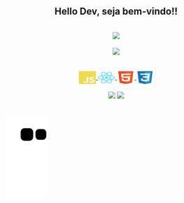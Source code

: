 <div align="center">
<h2> Hello Dev, seja bem-vindo!! </h2>
</div>
</br>
<div align="center">
  <div align="center">
  <a href="https://github.com/devheloisacabral">
    <img height="180em" src="https://github-readme-stats.vercel.app/api?username=devheloisacabral&show_icons=true&theme=dark&include_all_commits=true&count_private=true"/>
    </div>
</br>
  <div align="center">
    <img height="180em" src="https://github-readme-stats.vercel.app/api/top-langs/?username=devheloisacabral&layout=compact&langs_count=7&theme=dark"/>
</div>
</div>
</br>
 <div align="center">
<div style="display: inline_block"><br>
  <img align="center" alt="devheloisacabral-Js" height="30" width="40" src="https://raw.githubusercontent.com/devicons/devicon/master/icons/javascript/javascript-plain.svg">
  <img align="center" alt="devheloisacabral-React" height="30" width="40" src="https://raw.githubusercontent.com/devicons/devicon/master/icons/react/react-original.svg">
  <img align="center" alt="devheloisacabral-HTML" height="30" width="40" src="https://raw.githubusercontent.com/devicons/devicon/master/icons/html5/html5-original.svg">
  <img align="center" alt="devheloisacabralCSS" height="30" width="40" src="https://raw.githubusercontent.com/devicons/devicon/master/icons/css3/css3-original.svg">
</div>
 </div>
</br>

 <div align="center">
  <a href = "mailto:heloisacabralco@gmail.com"><img src="https://img.shields.io/badge/-Gmail-%23333?style=for-the-badge&logo=gmail&logoColor=white" target="_blank"></a>
  <a href="Link linkedin" target="_blank"><img src="https://img.shields.io/badge/-LinkedIn-heloisa-cabral-4a112b248//style=for-the-badge&logo=linkedin&logoColor=white" target="_blank"></a> 
</div>
</br>





![snake gif](https://github.com/devheloisacabral/devheloisacabral/blob/output/github-contribution-grid-snake.svg)

